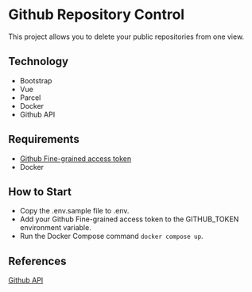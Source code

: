 # Github Repository Control
This project allows you to delete your public repositories from one view.

## Technology
- Bootstrap
- Vue
- Parcel
- Docker
- Github API

## Requirements
- [Github Fine-grained access token](https://docs.github.com/en/authentication/keeping-your-account-and-data-secure/managing-your-personal-access-tokens#creating-a-fine-grained-personal-access-token)
- Docker

## How to Start
- Copy the .env.sample file to .env.
- Add your Github Fine-grained access token to the GITHUB_TOKEN environment variable.
- Run the Docker Compose command `docker compose up`.

## References
[Github API]((https://docs.github.com/en/rest/repos/repos?apiVersion=2022-11-28#list-repositories-for-the-authenticated-user))